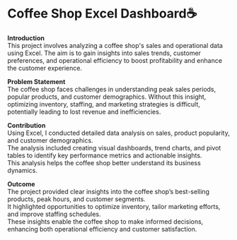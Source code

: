 # Coffee Shop Excel Dashboard☕

**Introduction**<br>
This project involves analyzing a coffee shop's sales and operational data using Excel. The aim is to gain insights into sales trends, customer preferences, and operational efficiency to boost profitability and enhance the customer experience.<br>

**Problem Statement**<br>
The coffee shop faces challenges in understanding peak sales periods, popular products, and customer demographics. Without this insight, optimizing inventory, staffing, and marketing strategies is difficult, potentially leading to lost revenue and inefficiencies.<br>

**Contribution**<br>
Using Excel, I conducted detailed data analysis on sales, product popularity, and customer demographics. <br> 
The analysis included creating visual dashboards, trend charts, and pivot tables to identify key performance metrics and actionable insights. <br> 
This analysis helps the coffee shop better understand its business dynamics.<br>

**Outcome**<br>
The project provided clear insights into the coffee shop’s best-selling products, peak hours, and customer segments.<br> 
It highlighted opportunities to optimize inventory, tailor marketing efforts, and improve staffing schedules. <br> 
These insights enable the coffee shop to make informed decisions, enhancing both operational efficiency and customer satisfaction.<br> 

